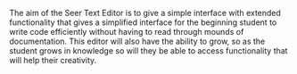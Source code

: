 The aim of the Seer Text Editor is to give a simple interface with extended functionality that gives a simplified interface for the beginning student to write code efficiently without having to read through mounds of documentation.  This editor will also have the ability to grow, so as the student grows in knowledge so will they be able to access functionality that will help their creativity.